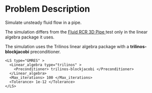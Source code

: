 
# **Problem Description**

Simulate unsteady fluid flow in a pipe.

The simulation differs from the <a href="https://github.com/SimVascular/svFSIplus/tree/main/tests/cases/fluid/pipe_RCR_3d"> Fluid RCR 3D Pipe </a> test only in the linear algebra package it uses.

The simulation uses the Trilinos linear algebra package with a **trilinos-blockjacobi** preconditioner.
```
<LS type="GMRES" >
  <Linear_algebra type="trilinos" >
    <Preconditioner> trilinos-blockjacobi </Preconditioner>
  </Linear_algebra>
  <Max_iterations> 100 </Max_iterations>
  <Tolerance> 1e-12 </Tolerance>
</LS>
```

